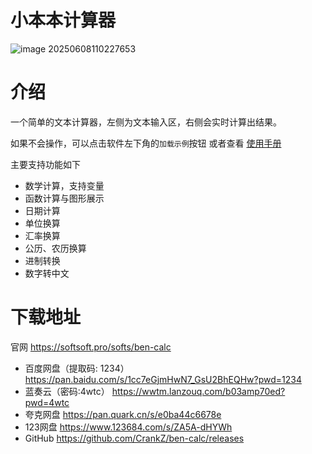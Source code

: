 # 小本本计算器

![image 20250608110227653](https://s21.ax1x.com/2025/06/08/pVijcGT.png)

# 介绍

一个简单的文本计算器，左侧为文本输入区，右侧会实时计算出结果。

如果不会操作，可以点击软件左下角的`加载示例`按钮 或者查看 [使用手册](https://softsoft.pro/softs/ben-calc/?tab=wiki )

主要支持功能如下

- 数学计算，支持变量
- 函数计算与图形展示
- 日期计算
- 单位换算
- 汇率换算
- 公历、农历换算
- 进制转换
- 数字转中文

# 下载地址

官网 https://softsoft.pro/softs/ben-calc

- 百度网盘（提取码: 1234） https://pan.baidu.com/s/1cc7eGjmHwN7_GsU2BhEQHw?pwd=1234
- 蓝奏云（密码:4wtc） https://wwtm.lanzouq.com/b03amp70ed?pwd=4wtc
- 夸克网盘 https://pan.quark.cn/s/e0ba44c6678e
- 123网盘 https://www.123684.com/s/ZA5A-dHYWh
- GitHub https://github.com/CrankZ/ben-calc/releases
